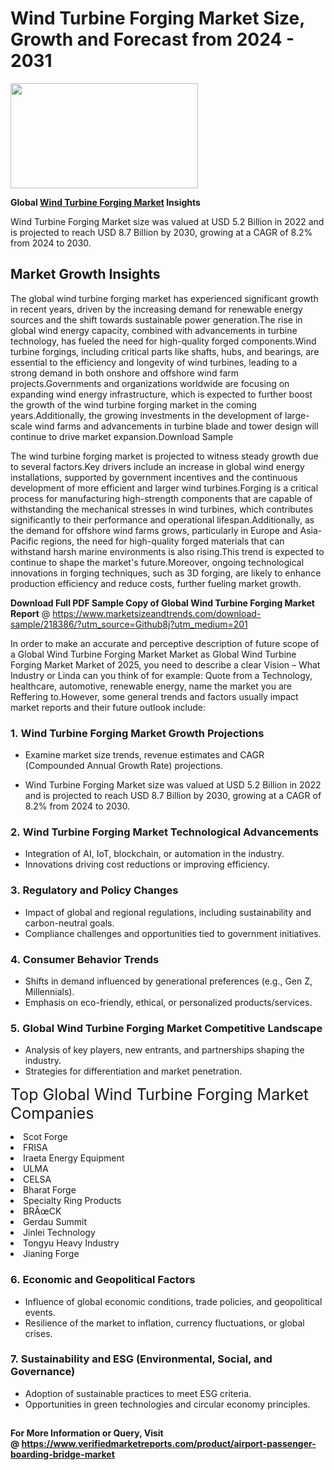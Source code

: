 <H1>Wind Turbine Forging Market Size, Growth and Forecast from 2024 - 2031</H1><img class="aligncenter size-medium wp-image-584254" src="https://thirdeyenews.in/wp-content/uploads/2024/09/Global-Market-Research-300x168.jpeg" alt="" width="300" height="168" /><p><strong>Global&nbsp;<a href="https://www.marketsizeandtrends.com/download-sample/218386/?utm_source=Github8j?utm_medium=201">Wind Turbine Forging Market</a> Insights</strong></p><p>Wind Turbine Forging Market size was valued at USD 5.2 Billion in 2022 and is projected to reach USD 8.7 Billion by 2030, growing at a CAGR of 8.2% from 2024 to 2030.</p><p><h2>Market Growth Insights</h2> <p>The global wind turbine forging market has experienced significant growth in recent years, driven by the increasing demand for renewable energy sources and the shift towards sustainable power generation.The rise in global wind energy capacity, combined with advancements in turbine technology, has fueled the need for high-quality forged components.Wind turbine forgings, including critical parts like shafts, hubs, and bearings, are essential to the efficiency and longevity of wind turbines, leading to a strong demand in both onshore and offshore wind farm projects.Governments and organizations worldwide are focusing on expanding wind energy infrastructure, which is expected to further boost the growth of the wind turbine forging market in the coming years.Additionally, the growing investments in the development of large-scale wind farms and advancements in turbine blade and tower design will continue to drive market expansion.Download Sample </p> <p>The wind turbine forging market is projected to witness steady growth due to several factors.Key drivers include an increase in global wind energy installations, supported by government incentives and the continuous development of more efficient and larger wind turbines.Forging is a critical process for manufacturing high-strength components that are capable of withstanding the mechanical stresses in wind turbines, which contributes significantly to their performance and operational lifespan.Additionally, as the demand for offshore wind farms grows, particularly in Europe and Asia-Pacific regions, the need for high-quality forged materials that can withstand harsh marine environments is also rising.This trend is expected to continue to shape the market's future.Moreover, ongoing technological innovations in forging techniques, such as 3D forging, are likely to enhance production efficiency and reduce costs, further fueling market growth.</p><p><span class=""><strong>Download Full PDF Sample Copy of Global Wind Turbine Forging Market Report</strong> @ <a href="https://www.marketsizeandtrends.com/download-sample/218386/?utm_source=Github8j?utm_medium=201" target="_blank">https://www.marketsizeandtrends.com/download-sample/218386/?utm_source=Github8j?utm_medium=201</a></span></p><p>In order to make an accurate and perceptive description of future scope of a Global&nbsp;Wind Turbine Forging Market Market as Global&nbsp;Wind Turbine Forging Market Market of 2025, you need to describe a clear Vision &ndash; What Industry or Linda can you think of for example: Quote from a Technology, healthcare, automotive, renewable energy, name the market you are Reffering to.However, some general trends and factors usually impact market reports and their future outlook include:</p><h3>1.&nbsp;<strong>Wind Turbine Forging Market Growth Projections</strong></h3><ul><li>Examine market size trends, revenue estimates and CAGR (Compounded Annual Growth Rate) projections.</li><li><p>Wind Turbine Forging Market size was valued at USD 5.2 Billion in 2022 and is projected to reach USD 8.7 Billion by 2030, growing at a CAGR of 8.2% from 2024 to 2030.</p></li></ul><h3>2.&nbsp;<strong>Wind Turbine Forging Market Technological Advancements</strong></h3><ul><li>Integration of AI, IoT, blockchain, or automation in the industry.</li><li>Innovations driving cost reductions or improving efficiency.</li></ul><h3>3.&nbsp;<strong>Regulatory and Policy Changes</strong></h3><ul><li>Impact of global and regional regulations, including sustainability and carbon-neutral goals.</li><li>Compliance challenges and opportunities tied to government initiatives.</li></ul><h3>4.&nbsp;<strong>Consumer Behavior Trends</strong></h3><ul><li>Shifts in demand influenced by generational preferences (e.g., Gen Z, Millennials).</li><li>Emphasis on eco-friendly, ethical, or personalized products/services.</li></ul><h3>5.&nbsp;<strong>Global Wind Turbine Forging Market Competitive Landscape</strong></h3><ul><li>Analysis of key players, new entrants, and partnerships shaping the industry.</li><li>Strategies for differentiation and market penetration.</li></ul><p data-pm-slice="1 1 []"><span style="color: inherit; font-family: inherit; font-size: 25px;">Top Global Wind Turbine Forging Market Companies</span></p><div class="" data-test-id=""><p><li>Scot Forge</li><li> FRISA</li><li> Iraeta Energy Equipment</li><li> ULMA</li><li> CELSA</li><li> Bharat Forge</li><li> Specialty Ring Products</li><li> BRÃœCK</li><li> Gerdau Summit</li><li> Jinlei Technology</li><li> Tongyu Heavy Industry</li><li> Jianing Forge</li></p></div><h3>6.&nbsp;<strong>Economic and Geopolitical Factors</strong></h3><ul><li>Influence of global economic conditions, trade policies, and geopolitical events.</li><li>Resilience of the market to inflation, currency fluctuations, or global crises.</li></ul><h3>7.&nbsp;<strong>Sustainability and ESG (Environmental, Social, and Governance)</strong></h3><ul><li>Adoption of sustainable practices to meet ESG criteria.</li><li>Opportunities in green technologies and circular economy principles.</li></ul><h2><strong style="font-size: 14px;">For More Information or Query, Visit @&nbsp;</strong><a style="background-color: #ffffff; font-size: 14px;" href="https://www.marketsizeandtrends.com/report/wind-turbine-forging-market/" target="_blank">https://www.verifiedmarketreports.com/product/airport-passenger-boarding-bridge-market</a></h2>
